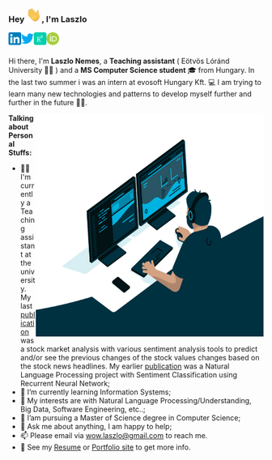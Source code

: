 ### Hey <img alt="👋" src="https://github.com/NemesLaszlo/NemesLaszlo/blob/master/hello.gif?raw=true" width="30" height="30" />, I'm Laszlo

<a href="https://www.linkedin.com/in/laszlo-nemes/">
  <img align="left" alt="NemesLaszlo's LinkdeIn" width="25px" src="https://github.com/NemesLaszlo/NemesLaszlo/blob/master/icons/linkedin.svg" />
</a>
<a href="https://twitter.com/Leslie_Nemes">
  <img align="left" alt="NemesLaszlo's Twitter" width="25px" src="https://github.com/NemesLaszlo/NemesLaszlo/blob/master/icons/twitter.svg" />
</a>
<a href="https://www.researchgate.net/profile/Laszlo_Nemes7">
  <img align="left" alt="NemesLaszlo's ResearchGate" width="25px" src="https://github.com/NemesLaszlo/NemesLaszlo/blob/master/icons/researchgate.svg" />
</a>
<a href="https://orcid.org/0000-0001-6167-9369/">
  <img align="left" alt="NemesLaszlo's Orcid" width="25px" src="https://github.com/NemesLaszlo/NemesLaszlo/blob/master/icons/orcid.svg" />
</a>

<br />
<br />

Hi there, I'm **Laszlo Nemes**, a **Teaching assistant** ( Eötvös Lóránd University 👨‍💻 ) and a **MS Computer Science student** 🎓 from Hungary. In the last two summer i was an intern at evosoft Hungary Kft. 💻 I am trying to learn many new technologies and patterns to develop myself further and further in the future 👨‍💼.

  <img align="right" alt="GIF" src="https://github.com/NemesLaszlo/NemesLaszlo/blob/master/code.gif?raw=true" width="450" height="440" />
  
  **Talking about Personal Stuffs:**

- 👨‍💻 I'm currently a Teaching assistant at the university. My last [publication](https://www.tandfonline.com/doi/full/10.1080/24751839.2021.1874252) was a stock market analysis with various sentiment analysis tools to predict and/or see the previous changes of the stock values changes based on the stock news headlines. My earlier [publication](https://www.tandfonline.com/doi/full/10.1080/24751839.2020.1790793) was a Natural Language Processing project with Sentiment Classification using Recurrent Neural Network;
- 🌱 I’m currently learning Information Systems; 
- 🤔 My interests are with Natural Language Processing/Understanding, Big Data, Software Engineering, etc..;
- 💼 I’am pursuing a Master of Science degree in Computer Science;
- 💬 Ask me about anything, I am happy to help;
- 📫 Please email via wow.laszlo@gmail.com to reach me.
- 📝 See my [Resume](https://laszlonemes.com/assets/CV%20-Eng.pdf) or [Portfolio site](https://laszlonemes.com) to get more info.
